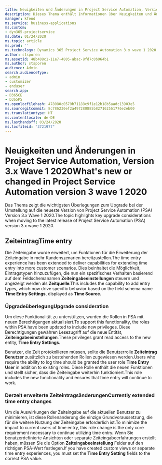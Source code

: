 ```yaml
---
title: Neuigkeiten und Änderungen in Project Service Automation, Version 3.x wave 1 2020
description: Dieses Thema enthält Informationen über Neuigkeiten und Änderungen in Project Service Automation, Version 3, Wave 1 2020.
manager: kfend
ms.service: business-applications
ms.custom:
- dyn365-projectservice
ms.date: 01/24/2020
ms.topic: article
ms.prod: ''
ms.technology: Dynamics 365 Project Service Automation 3.x wave 1 2020
author: stsporen
ms.assetid: 48b408c1-11e7-4005-abac-8fd7c0b064b1
ms.author: stsporen
audience: Admin
search.audienceType:
- admin
- customizer
- enduser
search.app:
- D365CE
- D365PS
ms.openlocfilehash: 478080c0570b71188c9f1e12b18b5aadc13903e5
ms.sourcegitcommit: 8c786230ef2a497280885b827162561776e2eb00
ms.translationtype: HT
ms.contentlocale: de-DE
ms.lasthandoff: 03/24/2020
ms.locfileid: "3721977"
---
```

# <a name="whats-new-or-changed-in-project-service-automation-version-3-wave-1-2020"></a><span data-ttu-id="d6819-103">Neuigkeiten und Änderungen in Project Service Automation, Version 3.x Wave 1 2020</span><span class="sxs-lookup"><span data-stu-id="d6819-103">What's new or changed in Project Service Automation version 3 wave 1 2020</span></span>
<span data-ttu-id="d6819-104">Das Thema zeigt die wichtigsten Überlegungen zum Upgrade bei der Umstellung auf die neueste Version von Project Service Automation (PSA) Version 3.x Wave 1 2020.</span><span class="sxs-lookup"><span data-stu-id="d6819-104">The topic highlights key upgrade considerations when moving to the latest release of Project Service Automation (PSA) version 3.x wave 1 2020.</span></span>

## <a name="time-entry"></a><span data-ttu-id="d6819-105">Zeiteintrag</span><span class="sxs-lookup"><span data-stu-id="d6819-105">Time entry</span></span>
<span data-ttu-id="d6819-106">Die Zeiteingabe wurde erweitert, um Funktionen für die Erweiterung der Zeiteingabe in mehr Kundenszenarien bereitzustellen.</span><span class="sxs-lookup"><span data-stu-id="d6819-106">The time entry experience has been extended to deliver capabilities for extending time entry into more customer scenarios.</span></span> <span data-ttu-id="d6819-107">Dies beinhaltet die Möglichkeit, Eintragstypen hinzuzufügen, die nun ein spezifisches Verhalten basierend auf dem Feldschemanamen **Zeiteingabeeinstellungen** steuern und angezeigt werden als **Zeitquelle**.</span><span class="sxs-lookup"><span data-stu-id="d6819-107">This includes the capability to add entry types, which now drive specific behavior based on the field schema name **Time Entry Settings**, displayed as **Time Source**.</span></span>

### <a name="upgrade-consideration"></a><span data-ttu-id="d6819-108">Üpgradeüberlegung</span><span class="sxs-lookup"><span data-stu-id="d6819-108">Upgrade consideration</span></span>
<span data-ttu-id="d6819-109">Um diese Funktionalität zu unterstützen, wurden die Rollen in PSA mit neuen Berechtigungen aktualisiert.</span><span class="sxs-lookup"><span data-stu-id="d6819-109">To support this functionality, the roles within PSA have been updated to include new privileges.</span></span> <span data-ttu-id="d6819-110">Diese Berechtigungen gewähren Lesezugriff auf die neue Entität, **Zeiteingabeeinstellungen**.</span><span class="sxs-lookup"><span data-stu-id="d6819-110">These privileges grant read access to the new entity, **Time Entry Settings**.</span></span>

<span data-ttu-id="d6819-111">Benutzer, die Zeit protokollieren müssen, sollte die Benutzerrolle **Zeiteintrag Benutzer** zusätzlich zu bestehenden Rollen zugewiesen werden.</span><span class="sxs-lookup"><span data-stu-id="d6819-111">Users who require the ability to log time should be granted the user role **Time Entry User** in addition to existing roles.</span></span> <span data-ttu-id="d6819-112">Diese Rolle enthält die neuen Funktionen und stellt sicher, dass die Zeiteingabe weiterhin funktioniert.</span><span class="sxs-lookup"><span data-stu-id="d6819-112">This role includes the new functionality and ensures that time entry will continue to work.</span></span>

### <a name="currently-extended-time-entry-changes"></a><span data-ttu-id="d6819-113">Derzeit erweiterte Zeiteintragsänderungen</span><span class="sxs-lookup"><span data-stu-id="d6819-113">Currently extended time entry changes</span></span>
<span data-ttu-id="d6819-114">Um die Auswirkungen der Zeiteingabe auf die aktuellen Benutzer zu minimieren, ist diese Rollenänderung die einzige Grundvoraussetzung, die für die weitere Nutzung der Zeiteingabe erforderlich ist.</span><span class="sxs-lookup"><span data-stu-id="d6819-114">To minimize the impact to current users of time entry, this role change is the only core requirement necessary to continue utilizing time entry.</span></span> <span data-ttu-id="d6819-115">Wenn Sie benutzerdefinierte Ansichten oder separate Zeiteingabeerfahrungen erstellt haben, müssen Sie die Option **Zeiteingabeeinstellung** Felder auf den richtigen PSA-Wert festlegen.</span><span class="sxs-lookup"><span data-stu-id="d6819-115">If you have created custom views or separate time entry experiences, you must set the **Time Entry Setting** fields to the correct PSA value.</span></span>
